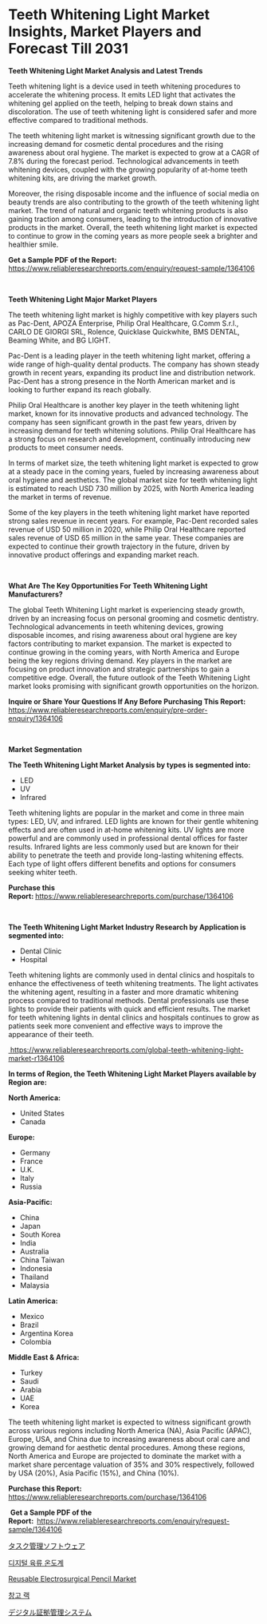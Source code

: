 <p><h1>Teeth Whitening Light Market Insights, Market Players and Forecast Till 2031</h1></p><p><strong>Teeth Whitening Light Market Analysis and Latest Trends</strong></p>
<p><p>Teeth whitening light is a device used in teeth whitening procedures to accelerate the whitening process. It emits LED light that activates the whitening gel applied on the teeth, helping to break down stains and discoloration. The use of teeth whitening light is considered safer and more effective compared to traditional methods.</p><p>The teeth whitening light market is witnessing significant growth due to the increasing demand for cosmetic dental procedures and the rising awareness about oral hygiene. The market is expected to grow at a CAGR of 7.8% during the forecast period. Technological advancements in teeth whitening devices, coupled with the growing popularity of at-home teeth whitening kits, are driving the market growth.</p><p>Moreover, the rising disposable income and the influence of social media on beauty trends are also contributing to the growth of the teeth whitening light market. The trend of natural and organic teeth whitening products is also gaining traction among consumers, leading to the introduction of innovative products in the market. Overall, the teeth whitening light market is expected to continue to grow in the coming years as more people seek a brighter and healthier smile.</p></p>
<p><strong>Get a Sample PDF of the Report:&nbsp;</strong> <a href="https://www.reliableresearchreports.com/enquiry/request-sample/1364106">https://www.reliableresearchreports.com/enquiry/request-sample/1364106</a></p>
<p>&nbsp;</p>
<p><strong>Teeth Whitening Light Major Market Players</strong></p>
<p><p>The teeth whitening light market is highly competitive with key players such as Pac-Dent, APOZA Enterprise, Philip Oral Healthcare, G.Comm S.r.l., CARLO DE GIORGI SRL, Rolence, Quicklase Quickwhite, BMS DENTAL, Beaming White, and BG LIGHT. </p><p>Pac-Dent is a leading player in the teeth whitening light market, offering a wide range of high-quality dental products. The company has shown steady growth in recent years, expanding its product line and distribution network. Pac-Dent has a strong presence in the North American market and is looking to further expand its reach globally.</p><p>Philip Oral Healthcare is another key player in the teeth whitening light market, known for its innovative products and advanced technology. The company has seen significant growth in the past few years, driven by increasing demand for teeth whitening solutions. Philip Oral Healthcare has a strong focus on research and development, continually introducing new products to meet consumer needs.</p><p>In terms of market size, the teeth whitening light market is expected to grow at a steady pace in the coming years, fueled by increasing awareness about oral hygiene and aesthetics. The global market size for teeth whitening light is estimated to reach USD 730 million by 2025, with North America leading the market in terms of revenue.</p><p>Some of the key players in the teeth whitening light market have reported strong sales revenue in recent years. For example, Pac-Dent recorded sales revenue of USD 50 million in 2020, while Philip Oral Healthcare reported sales revenue of USD 65 million in the same year. These companies are expected to continue their growth trajectory in the future, driven by innovative product offerings and expanding market reach.</p></p>
<p>&nbsp;</p>
<p><strong>What Are The Key Opportunities For Teeth Whitening Light Manufacturers?</strong></p>
<p><p>The global Teeth Whitening Light market is experiencing steady growth, driven by an increasing focus on personal grooming and cosmetic dentistry. Technological advancements in teeth whitening devices, growing disposable incomes, and rising awareness about oral hygiene are key factors contributing to market expansion. The market is expected to continue growing in the coming years, with North America and Europe being the key regions driving demand. Key players in the market are focusing on product innovation and strategic partnerships to gain a competitive edge. Overall, the future outlook of the Teeth Whitening Light market looks promising with significant growth opportunities on the horizon.</p></p>
<p><strong>Inquire or Share Your Questions If Any Before Purchasing This Report:</strong> <a href="https://www.reliableresearchreports.com/enquiry/pre-order-enquiry/1364106">https://www.reliableresearchreports.com/enquiry/pre-order-enquiry/1364106</a></p>
<p>&nbsp;</p>
<p><strong>Market Segmentation</strong></p>
<p><strong>The Teeth Whitening Light Market Analysis by types is segmented into:</strong></p>
<p><ul><li>LED</li><li>UV</li><li>Infrared</li></ul></p>
<p><p>Teeth whitening lights are popular in the market and come in three main types: LED, UV, and infrared. LED lights are known for their gentle whitening effects and are often used in at-home whitening kits. UV lights are more powerful and are commonly used in professional dental offices for faster results. Infrared lights are less commonly used but are known for their ability to penetrate the teeth and provide long-lasting whitening effects. Each type of light offers different benefits and options for consumers seeking whiter teeth.</p></p>
<p><strong>Purchase this Report:&nbsp;</strong><a href="https://www.reliableresearchreports.com/purchase/1364106">https://www.reliableresearchreports.com/purchase/1364106</a></p>
<p>&nbsp;</p>
<p><strong>The Teeth Whitening Light Market Industry Research by Application is segmented into:</strong></p>
<p><ul><li>Dental Clinic</li><li>Hospital</li></ul></p>
<p><p>Teeth whitening lights are commonly used in dental clinics and hospitals to enhance the effectiveness of teeth whitening treatments. The light activates the whitening agent, resulting in a faster and more dramatic whitening process compared to traditional methods. Dental professionals use these lights to provide their patients with quick and efficient results. The market for teeth whitening lights in dental clinics and hospitals continues to grow as patients seek more convenient and effective ways to improve the appearance of their teeth.</p></p>
<p><a href="https://www.reliableresearchreports.com/global-teeth-whitening-light-market-r1364106">&nbsp;https://www.reliableresearchreports.com/global-teeth-whitening-light-market-r1364106</a></p>
<p><strong>In terms of Region, the Teeth Whitening Light Market Players available by Region are:</strong></p>
<p>
    <p> <strong> North America: </strong>
        <ul>
            <li>United States</li>
            <li>Canada</li>
        </ul>
        </p> 
    <p> <strong> Europe: </strong>
        <ul>
            <li>Germany</li>
            <li>France</li>
            <li>U.K.</li>
            <li>Italy</li>
            <li>Russia</li>
        </ul>
        </p> 
    <p> <strong> Asia-Pacific: </strong>
        <ul>
            <li>China</li>
            <li>Japan</li>
            <li>South Korea</li>
            <li>India</li>
            <li>Australia</li>
            <li>China Taiwan</li>
            <li>Indonesia</li>
            <li>Thailand</li>
            <li>Malaysia</li>
        </ul>
        </p> 
    <p> <strong> Latin America: </strong>
        <ul>
            <li>Mexico</li>
            <li>Brazil</li>
            <li>Argentina Korea</li>
            <li>Colombia</li>
        </ul>
        </p> 
    <p> <strong> Middle East & Africa: </strong>
        <ul>
            <li>Turkey</li>
            <li>Saudi</li>
            <li>Arabia</li>
            <li>UAE</li>
            <li>Korea</li>
        </ul>
    </p>
    </p>
<p><p>The teeth whitening light market is expected to witness significant growth across various regions including North America (NA), Asia Pacific (APAC), Europe, USA, and China due to increasing awareness about oral care and growing demand for aesthetic dental procedures. Among these regions, North America and Europe are projected to dominate the market with a market share percentage valuation of 35% and 30% respectively, followed by USA (20%), Asia Pacific (15%), and China (10%).</p></p>
<p><strong>Purchase this Report: </strong><a href="https://www.reliableresearchreports.com/purchase/1364106">https://www.reliableresearchreports.com/purchase/1364106</a></p>
<p>&nbsp;<strong>Get a Sample PDF of the Report:&nbsp;&nbsp;</strong><a href="https://www.reliableresearchreports.com/enquiry/request-sample/1364106">https://www.reliableresearchreports.com/enquiry/request-sample/1364106</a></p>
<p><strong></strong></p>
<p><p><a href="https://github.com/mm14022023/Market-Research-Report-List-1/blob/main/385852249849.md">タスク管理ソフトウェア</a></p><p><a href="https://github.com/vsn7qpua81q/Market-Research-Report-List-2/blob/main/753749744844.md">디지털 육류 온도계</a></p><p><a href="https://github.com/DeonteStanton2023/Market-Research-Report-List-1/blob/main/reusable-electrosurgical-pencil-market.md">Reusable Electrosurgical Pencil Market</a></p><p><a href="https://medium.com/@kirby6567566/%EC%B0%BD%EA%B3%A0-%EB%9E%99-%EC%8B%9C%EC%9E%A5-%EA%B7%9C%EB%AA%A8%EB%8A%94-%EA%B8%80%EB%A1%9C%EB%B2%8C-%EC%82%B0%EC%97%85%EC%97%90%EC%84%9C-%EC%B5%9C%EA%B3%A0%EC%9D%98-%EB%A7%88%EC%BC%80%ED%8C%85-%EC%B1%84%EB%84%90%EC%9D%84-%EB%B3%B4%EC%97%AC%EC%A4%8D%EB%8B%88%EB%8B%A4-4a57bfaf5267">창고 랙</a></p><p><a href="https://github.com/RudySimonis2023/Market-Research-Report-List-1/blob/main/112818249850.md">デジタル証拠管理システム</a></p></p>
